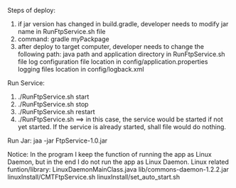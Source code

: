 Steps of deploy:
1. if jar version has changed in build.gradle, developer needs to modify jar name in RunFtpService.sh file 
2. command: gradle myPackpage
3. after deploy to target computer, developer needs to change the following path:
   java path and application directory in RunFtpService.sh file
   log configuration file location in config/application.properties
   logging files location in config/logback.xml


Run Service:
1. ./RunFtpService.sh start
2. ./RunFtpService.sh stop
3. ./RunFtpService.sh restart
4. ./RunFtpService.sh  ==> in this case, the service would be started if not yet started. If the service is already started, shall file would do nothing.

Run Jar:
jaa -jar FtpService-1.0.jar

Notice:
In the program I keep the function of running the app as Linux Daemon, but in the end I do not run the app as Linux Daemon.
Linux related funtion/library:
LinuxDaemonMainClass.java
lib/commons-daemon-1.2.2.jar
linuxInstall/CMTFtpService.sh
linuxInstall/set_auto_start.sh